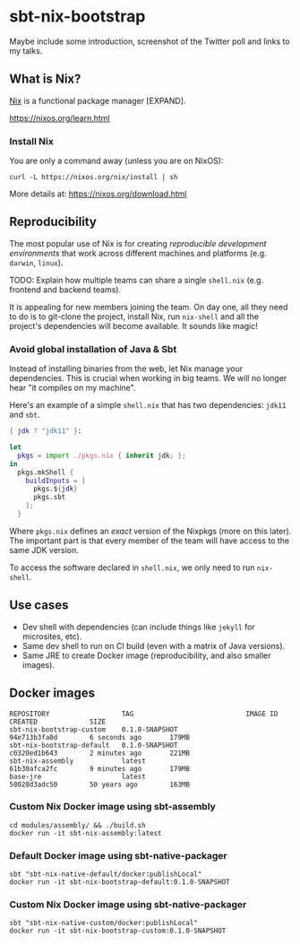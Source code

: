 # sbt-nix-bootstrap

Maybe include some introduction, screenshot of the Twitter poll and links to my talks.

## What is Nix?

[Nix](https://nixos.org/) is a functional package manager [EXPAND].

https://nixos.org/learn.html

### Install Nix

You are only a command away (unless you are on NixOS):

```
curl -L https://nixos.org/nix/install | sh
```

More details at: https://nixos.org/download.html

## Reproducibility

The most popular use of Nix is for creating *reproducible development environments* that work across different machines and platforms (e.g. `darwin`, `linux`).

TODO: Explain how multiple teams can share a single `shell.nix` (e.g. frontend and backend teams).

It is appealing for new members joining the team. On day one, all they need to do is to git-clone the project, install Nix, run `nix-shell` and all the project's dependencies will become available. It sounds like magic!

### Avoid global installation of Java & Sbt

Instead of installing binaries from the web, let Nix manage your dependencies. This is crucial when working in big teams. We will no longer hear "it compiles on my machine".

Here's an example of a simple `shell.nix` that has two dependencies: `jdk11` and `sbt`.

```nix
{ jdk ? "jdk11" }:

let
  pkgs = import ./pkgs.nix { inherit jdk; };
in
  pkgs.mkShell {
    buildInputs = [
      pkgs.${jdk}
      pkgs.sbt
    ];
  }
```

Where `pkgs.nix` defines an *exact* version of the Nixpkgs (more on this later). The important part is that every member of the team will have access to the same JDK version.

To access the software declared in `shell.nix`, we only need to run `nix-shell`.

## Use cases

- Dev shell with dependencies (can include things like `jekyll` for microsites, etc).
- Same dev shell to run on CI build (even with a matrix of Java versions).
- Same JRE to create Docker image (reproducibility, and also smaller images).

## Docker images

```
REPOSITORY                  TAG                            IMAGE ID            CREATED             SIZE
sbt-nix-bootstrap-custom    0.1.0-SNAPSHOT                 94e713b3fa0d        6 seconds ago       179MB
sbt-nix-bootstrap-default   0.1.0-SNAPSHOT                 c0320ed1b643        2 minutes ago       221MB
sbt-nix-assembly            latest                         61b30afca2fc        9 minutes ago       179MB
base-jre                    latest                         58028d3adc50        50 years ago        163MB
```

### Custom Nix Docker image using sbt-assembly

```
cd modules/assembly/ && ./build.sh
docker run -it sbt-nix-assembly:latest
```

### Default Docker image using sbt-native-packager

```
sbt "sbt-nix-native-default/docker:publishLocal"
docker run -it sbt-nix-bootstrap-default:0.1.0-SNAPSHOT
```

### Custom Nix Docker image using sbt-native-packager

```
sbt "sbt-nix-native-custom/docker:publishLocal"
docker run -it sbt-nix-bootstrap-custom:0.1.0-SNAPSHOT
```
